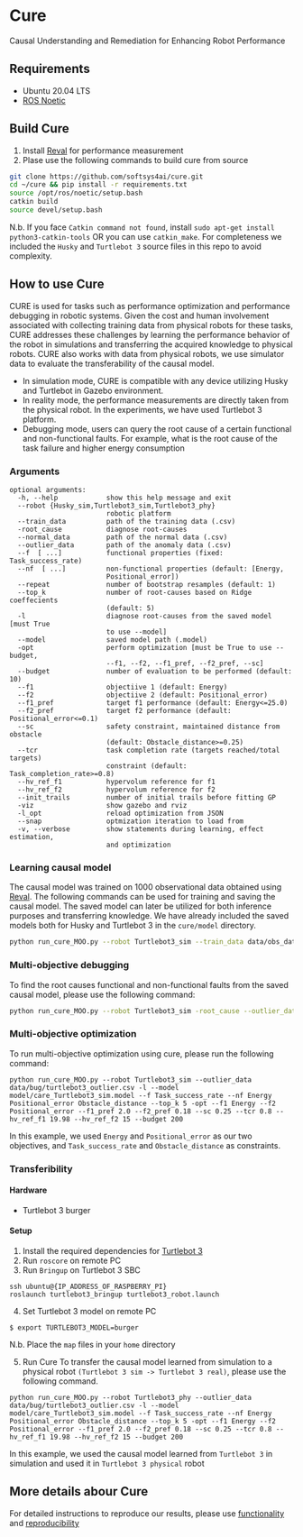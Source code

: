 # Cure
Causal Understanding and Remediation for Enhancing Robot Performance

## Requirements
* Ubuntu 20.04 LTS
* [ROS Noetic](http://wiki.ros.org/noetic/Installation/Ubuntu)

## Build Cure
1. Install [Reval](https://github.com/softsys4ai/cure/tree/main/src/Reval) for performance measurement
2. Plase use the following commands to build cure from source
```sh
git clone https://github.com/softsys4ai/cure.git
cd ~/cure && pip install -r requirements.txt
source /opt/ros/noetic/setup.bash
catkin build
source devel/setup.bash
```
N.b. If you face `Catkin command not found`, install `sudo apt-get install python3-catkin-tools` OR you can use `catkin_make`. For completeness we included the `Husky` and `Turtlebot 3` source files in this repo to avoid complexity.

## How to use Cure
CURE is used for tasks such as performance optimization and performance debugging in robotic systems. Given the cost and human involvement associated with collecting training data from physical robots for these tasks, CURE addresses these challenges by learning the performance behavior of the robot in simulations and transferring the acquired knowledge to physical robots. CURE also works with data from physical robots, we use simulator data to evaluate the transferability of the causal model.
- In simulation mode, CURE is compatible with any device utilizing Husky and Turtlebot in Gazebo environment.
- In reality mode, the performance measurements are directly taken from the physical robot. In the experiments, we have used Turtlebot 3 platform. 
- Debugging mode, users can query the root cause of a certain functional and non-functional faults. For example, what is the root cause of the task failure and higher energy consumption

### Arguments
```
optional arguments:
  -h, --help            show this help message and exit
  --robot {Husky_sim,Turtlebot3_sim,Turtlebot3_phy}
                        robotic platform
  --train_data          path of the training data (.csv)
  -root_cause           diagnose root-causes
  --normal_data         path of the normal data (.csv)
  --outlier_data        path of the anomaly data (.csv)
  --f  [ ...]           functional properties (fixed: Task_success_rate)
  --nf  [ ...]          non-functional properties (default: [Energy,
                        Positional_error])
  --repeat              number of bootstrap resamples (default: 1)
  --top_k               number of root-causes based on Ridge coeffecients
                        (default: 5)
  -l                    diagnose root-causes from the saved model [must True
                        to use --model]
  --model               saved model path (.model)
  -opt                  perform optimization [must be True to use --budget,
                        --f1, --f2, --f1_pref, --f2_pref, --sc]
  --budget              number of evaluation to be performed (default: 10)
  --f1                  objectiive 1 (default: Energy)
  --f2                  objectiive 2 (default: Positional_error)
  --f1_pref             target f1 performance (default: Energy<=25.0)
  --f2_pref             target f2 performance (default: Positional_error<=0.1)
  --sc                  safety constraint, maintained distance from obstacle
                        (default: Obstacle_distance>=0.25)
  --tcr                 task completion rate (targets reached/total targets)
                        constraint (default: Task_completion_rate>=0.8)
  --hv_ref_f1           hypervolum reference for f1
  --hv_ref_f2           hypervolum reference for f2
  --init_trails         number of initial trails before fitting GP
  -viz                  show gazebo and rviz
  -l_opt                reload optimization from JSON
  --snap                optmization iteration to load from
  -v, --verbose         show statements during learning, effect estimation,
                        and optimization
```
### Learning causal model
The causal model was trained on 1000 observational data obtained using [Reval](https://github.com/softsys4ai/cure/tree/main/src/Reval). The following commands can be used for training and saving the causal model. The saved model can later be utilized for both inference purposes and transferring knowledge. We have already included the saved models both for Husky and Turtlebot 3 in the `cure/model` directory.
```sh
python run_cure_MOO.py --robot Turtlebot3_sim --train_data data/obs_data/turtlebot3_1000.csv 
```
### Multi-objective debugging
To find the root causes functional and non-functional faults from the saved causal model, please use the following command:
```sh
python run_cure_MOO.py --robot Turtlebot3_sim -root_cause --outlier_data data/bug/turtlebot3_outlier.csv -l --model model/care_Turtlebot3_sim.model --f Task_success_rate --nf Energy Positional_error Obstacle_distance --top_k 5
```
### Multi-objective optimization
To run multi-objective optimization using cure, please run the following command:
```
python run_cure_MOO.py --robot Turtlebot3_sim --outlier_data data/bug/turtlebot3_outlier.csv -l --model model/care_Turtlebot3_sim.model --f Task_success_rate --nf Energy Positional_error Obstacle_distance --top_k 5 -opt --f1 Energy --f2 Positional_error --f1_pref 2.0 --f2_pref 0.18 --sc 0.25 --tcr 0.8 --hv_ref_f1 19.98 --hv_ref_f2 15 --budget 200
```
In this example, we used `Energy` and `Positional_error` as our two objectives, and `Task_success_rate` and `Obstacle_distance` as constraints.

### Transferibility
#### Hardware
- Turtlebot 3 burger
#### Setup
1. Install the required dependencies for [Turtlebot 3](https://emanual.robotis.com/docs/en/platform/turtlebot3/overview/)
2. Run `roscore` on remote PC
3. Run `Bringup` on Turtlebot 3 SBC
```
ssh ubuntu@{IP_ADDRESS_OF_RASPBERRY_PI}
roslaunch turtlebot3_bringup turtlebot3_robot.launch
```
4. Set Turtlebot 3 model on remote PC
```
$ export TURTLEBOT3_MODEL=burger
```
N.b. Place the `map` files in your `home` directory

5. Run Cure
To transfer the causal model learned from simulation to a physical robot `(Turtlebot 3 sim -> Turtlebot 3 real)`, please use the following command.
```
python run_cure_MOO.py --robot Turtlebot3_phy --outlier_data data/bug/turtlebot3_outlier.csv -l --model model/care_Turtlebot3_sim.model --f Task_success_rate --nf Energy Positional_error Obstacle_distance --top_k 5 -opt --f1 Energy --f2 Positional_error --f1_pref 2.0 --f2_pref 0.18 --sc 0.25 --tcr 0.8 --hv_ref_f1 19.98 --hv_ref_f2 15 --budget 200
```
In this example, we used the causal model learned from `Turtlebot 3` in simulation and used it in `Turtlebot 3 physical` robot 

## More details abour Cure
For detailed instructions to reproduce our results, please use [functionality](https://github.com/softsys4ai/cure/blob/main/doc/FUNTIONALITY.md) and [reproducibility](https://github.com/softsys4ai/cure/blob/main/doc/REPRODUCE.md)

